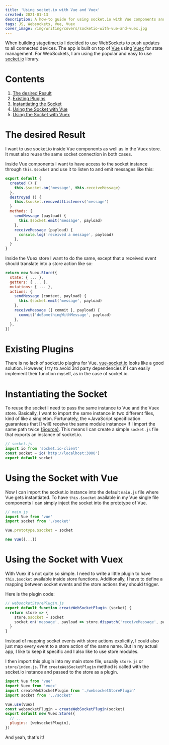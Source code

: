 ```yaml
---
title: 'Using socket.io with Vue and Vuex'
created: 2021-01-13
description: A how-to guide for using socket.io with Vue components and inside the Vuex store with examples.
tags: JS, Websockets, Vue, Vuex
cover_image: /img/writing/covers/socketio-with-vue-and-vuex.jpg
---
```


When building [stagetimer.io](https://stagetimer.io/) I decided to use WebSockets to push updates to all connected devices. The app is built on top of [Vue](https://vuejs.org/) using [Vuex](https://vuex.vuejs.org/) for state management. For WebSockets, I am using the popular and easy to use [socket.io](https://socket.io/) library.

# Contents

1. [The desired Result](#the-desired-result)
2. [Existing Plugins](#existing-plugins)
3. [Instantiating the Socket](#instantiating-the-socket)
4. [Using the Socket with Vue](#using-the-socket-with-vue)
5. [Using the Socket with Vuex](#using-the-socket-with-vuex)

# The desired Result

I want to use socket.io inside Vue components as well as in the Vuex store. It must also reuse the same socket connection in both cases.

Inside Vue components I want to have access to the socket instance through `this.$socket` and use it to listen to and emit messages like this:

```js
export default {
  created () {
    this.$socket.on('message', this.receiveMessage)
  },
  destroyed () {
    this.$socket.removeAllListeners('message')
  }
  methods: {
    sendMessage (payload) {
      this.$socket.emit('message', payload)
    },
    receiveMessage (payload) {
      console.log('received a message', payload)
    },
  }
}
```

Inside the Vuex store I want to do the same, except that a received event should translate into a store action like so:

```js
return new Vuex.Store({
  state: { ... },
  getters: { ... },
  mutations: { ... },
  actions: {
    sendMessage (context, payload) {
      this.$socket.emit('message', payload)
    },
    receiveMessage ({ commit }, payload) {
      commit('doSomethingWithMessage', payload)
    },
  },
})
```

# Existing Plugins

There is no lack of socket.io plugins for Vue. [vue-socket.io](https://www.npmjs.com/package/vue-socket.io) looks like a good solution. However, I try to avoid 3rd party dependencies if I can easily implement their function myself, as in the case of socket.io.

# Instantiating the Socket

To reuse the socket I need to pass the same instance to Vue and the Vuex store. Basically, I want to import the same instance in two different files, kind of like a singleton. Fortunately, the &raquo;JavaScript specification guarantees that [I will] receive the same module instance&laquo; if I import the same path twice [(Source)](https://dmitripavlutin.com/javascript-module-import-twice/). This means I can create a simple `socket.js` file that exports an instance of socket.io.


```js
// socket.js
import io from 'socket.io-client'
const socket = io('http://localhost:3000')
export default socket
```

# Using the Socket with Vue

Now I can import the socket.io instance into the default `main.js` file where Vue gets instantiated. To have `this.$socket` available in my Vue single file components I can simply inject the socket into the prototype of Vue.

```js
// main.js
import Vue from 'vue'
import socket from './socket'

Vue.prototype.$socket = socket

new Vue({...})
```

# Using the Socket with Vuex

With Vuex it's not quite so simple. I need to write a little plugin to have `this.$socket` available inside store functions. Additionally, I have to define a mapping between socket events and the store actions they should trigger.

Here is the plugin code:

```js
// websocketStorePlugin.js
export default function createWebSocketPlugin (socket) {
  return store => {
    store.$socket = socket
    socket.on('message', payload => store.dispatch('receiveMessage', payload))
  }
}
```

Instead of mapping socket events with store actions explicitly, I could also just map every event to a store action of the same name. But in my actual app, I like to keep it specific and I also like to use store modules.

I then import this plugin into my main store file, usually `store.js` or `store/index.js`. The `createWebSocketPlugin` method is called with the socket.io instance and passed to the store as a plugin.

```js
import Vue from 'vue'
import Vuex from 'vuex'
import createWebSocketPlugin from './websocketStorePlugin'
import socket from '../socket'

Vue.use(Vuex)
const websocketPlugin = createWebSocketPlugin(socket)
export default new Vuex.Store({
  // ...
  plugins: [websocketPlugin],
})
```

And yeah, that's it!
